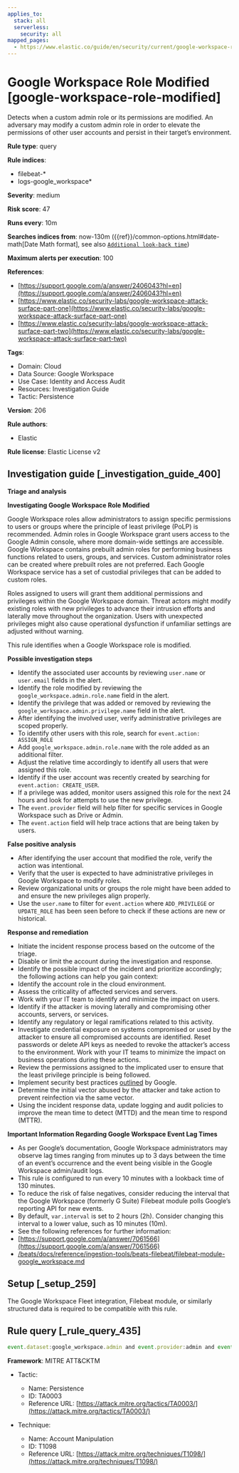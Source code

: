 ```yaml
---
applies_to:
  stack: all
  serverless:
    security: all
mapped_pages:
  - https://www.elastic.co/guide/en/security/current/google-workspace-role-modified.html
---
```


# Google Workspace Role Modified [google-workspace-role-modified]

Detects when a custom admin role or its permissions are modified. An adversary may modify a custom admin role in order to elevate the permissions of other user accounts and persist in their target’s environment.

**Rule type**: query

**Rule indices**:

* filebeat-*
* logs-google_workspace*

**Severity**: medium

**Risk score**: 47

**Runs every**: 10m

**Searches indices from**: now-130m ({{ref}}/common-options.html#date-math[Date Math format], see also [`Additional look-back time`](docs-content://solutions/security/detect-and-alert/create-detection-rule.md#rule-schedule))

**Maximum alerts per execution**: 100

**References**:

* [https://support.google.com/a/answer/2406043?hl=en](https://support.google.com/a/answer/2406043?hl=en)
* [https://www.elastic.co/security-labs/google-workspace-attack-surface-part-one](https://www.elastic.co/security-labs/google-workspace-attack-surface-part-one)
* [https://www.elastic.co/security-labs/google-workspace-attack-surface-part-two](https://www.elastic.co/security-labs/google-workspace-attack-surface-part-two)

**Tags**:

* Domain: Cloud
* Data Source: Google Workspace
* Use Case: Identity and Access Audit
* Resources: Investigation Guide
* Tactic: Persistence

**Version**: 206

**Rule authors**:

* Elastic

**Rule license**: Elastic License v2

## Investigation guide [_investigation_guide_400]

**Triage and analysis**

**Investigating Google Workspace Role Modified**

Google Workspace roles allow administrators to assign specific permissions to users or groups where the principle of least privilege (PoLP) is recommended. Admin roles in Google Workspace grant users access to the Google Admin console, where more domain-wide settings are accessible. Google Workspace contains prebuilt admin roles for performing business functions related to users, groups, and services. Custom administrator roles can be created where prebuilt roles are not preferred. Each Google Workspace service has a set of custodial privileges that can be added to custom roles.

Roles assigned to users will grant them additional permissions and privileges within the Google Workspace domain. Threat actors might modify existing roles with new privileges to advance their intrusion efforts and laterally move throughout the organization. Users with unexpected privileges might also cause operational dysfunction if unfamiliar settings are adjusted without warning.

This rule identifies when a Google Workspace role is modified.

**Possible investigation steps**

* Identify the associated user accounts by reviewing `user.name` or `user.email` fields in the alert.
* Identify the role modified by reviewing the `google_workspace.admin.role.name` field in the alert.
* Identify the privilege that was added or removed by reviewing the `google_workspace.admin.privilege.name` field in the alert.
* After identifying the involved user, verify administrative privileges are scoped properly.
* To identify other users with this role, search for `event.action: ASSIGN_ROLE`
* Add `google_workspace.admin.role.name` with the role added as an additional filter.
* Adjust the relative time accordingly to identify all users that were assigned this role.
* Identify if the user account was recently created by searching for `event.action: CREATE_USER`.
* If a privilege was added, monitor users assigned this role for the next 24 hours and look for attempts to use the new privilege.
* The `event.provider` field will help filter for specific services in Google Workspace such as Drive or Admin.
* The `event.action` field will help trace actions that are being taken by users.

**False positive analysis**

* After identifying the user account that modified the role, verify the action was intentional.
* Verify that the user is expected to have administrative privileges in Google Workspace to modify roles.
* Review organizational units or groups the role might have been added to and ensure the new privileges align properly.
* Use the `user.name` to filter for `event.action` where `ADD_PRIVILEGE` or `UPDATE_ROLE` has been seen before to check if these actions are new or historical.

**Response and remediation**

* Initiate the incident response process based on the outcome of the triage.
* Disable or limit the account during the investigation and response.
* Identify the possible impact of the incident and prioritize accordingly; the following actions can help you gain context:
* Identify the account role in the cloud environment.
* Assess the criticality of affected services and servers.
* Work with your IT team to identify and minimize the impact on users.
* Identify if the attacker is moving laterally and compromising other accounts, servers, or services.
* Identify any regulatory or legal ramifications related to this activity.
* Investigate credential exposure on systems compromised or used by the attacker to ensure all compromised accounts are identified. Reset passwords or delete API keys as needed to revoke the attacker’s access to the environment. Work with your IT teams to minimize the impact on business operations during these actions.
* Review the permissions assigned to the implicated user to ensure that the least privilege principle is being followed.
* Implement security best practices [outlined](https://support.google.com/a/answer/7587183) by Google.
* Determine the initial vector abused by the attacker and take action to prevent reinfection via the same vector.
* Using the incident response data, update logging and audit policies to improve the mean time to detect (MTTD) and the mean time to respond (MTTR).

**Important Information Regarding Google Workspace Event Lag Times**

* As per Google’s documentation, Google Workspace administrators may observe lag times ranging from minutes up to 3 days between the time of an event’s occurrence and the event being visible in the Google Workspace admin/audit logs.
* This rule is configured to run every 10 minutes with a lookback time of 130 minutes.
* To reduce the risk of false negatives, consider reducing the interval that the Google Workspace (formerly G Suite) Filebeat module polls Google’s reporting API for new events.
* By default, `var.interval` is set to 2 hours (2h). Consider changing this interval to a lower value, such as 10 minutes (10m).
* See the following references for further information:
* [https://support.google.com/a/answer/7061566](https://support.google.com/a/answer/7061566)
* [/beats/docs/reference/ingestion-tools/beats-filebeat/filebeat-module-google_workspace.md](beats://docs/reference/filebeat/filebeat-module-google_workspace.md)


## Setup [_setup_259]

The Google Workspace Fleet integration, Filebeat module, or similarly structured data is required to be compatible with this rule.


## Rule query [_rule_query_435]

```js
event.dataset:google_workspace.admin and event.provider:admin and event.category:iam and event.action:(ADD_PRIVILEGE or UPDATE_ROLE)
```

**Framework**: MITRE ATT&CKTM

* Tactic:

    * Name: Persistence
    * ID: TA0003
    * Reference URL: [https://attack.mitre.org/tactics/TA0003/](https://attack.mitre.org/tactics/TA0003/)

* Technique:

    * Name: Account Manipulation
    * ID: T1098
    * Reference URL: [https://attack.mitre.org/techniques/T1098/](https://attack.mitre.org/techniques/T1098/)



